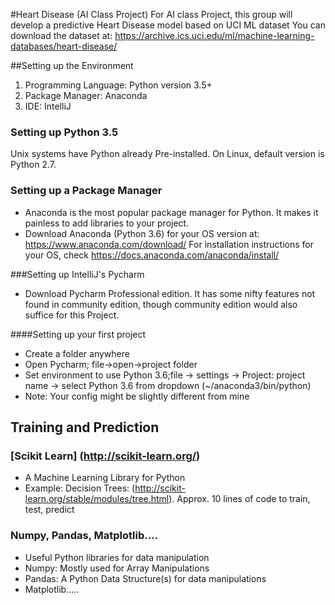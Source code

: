 #Heart Disease (AI Class Project)
For AI class Project, this group will develop a predictive Heart Disease model based 
on UCI ML dataset
You can download the dataset at: <https://archive.ics.uci.edu/ml/machine-learning-databases/heart-disease/>

##Setting up the Environment
1. Programming Language: Python version 3.5+ 
2. Package Manager: Anaconda
3. IDE: IntelliJ

### Setting up Python 3.5
Unix systems have Python already Pre-installed. On Linux, default version is Python 2.7.

### Setting up a Package Manager
* Anaconda is the most popular package manager for Python. It makes it painless to add libraries to your project. 
* Download Anaconda (Python 3.6) for your OS version at: <https://www.anaconda.com/download/> For installation instructions for your OS,
check <https://docs.anaconda.com/anaconda/install/>

###Setting up IntelliJ's Pycharm
* Download Pycharm Professional edition. It has some nifty features not found in community edition, though
community edition would also suffice for this Project. 

####Setting up your first project
* Create a folder anywhere
* Open Pycharm; file->open->project folder
* Set environment to use Python 3.6;file -> settings -> Project: project name -> select Python 3.6 from dropdown (~/anaconda3/bin/python)
* Note: Your config might be slightly different from mine

## Training and Prediction
### [Scikit Learn] (http://scikit-learn.org/)
* A Machine Learning Library for Python
* Example: Decision Trees: (http://scikit-learn.org/stable/modules/tree.html). Approx. 10 lines of code to train, test, predict

### Numpy, Pandas, Matplotlib....
* Useful Python libraries for data manipulation
* Numpy: Mostly used for Array Manipulations
* Pandas: A Python Data Structure(s) for data manipulations
* Matplotlib..... 







